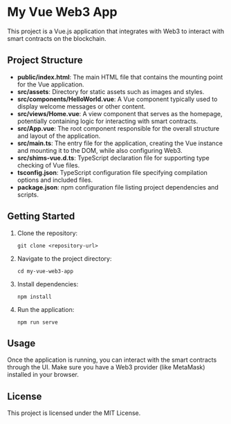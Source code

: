 # My Vue Web3 App

This project is a Vue.js application that integrates with Web3 to interact with smart contracts on the blockchain.

## Project Structure
- **public/index.html**: The main HTML file that contains the mounting point for the Vue application.
- **src/assets**: Directory for static assets such as images and styles.
- **src/components/HelloWorld.vue**: A Vue component typically used to display welcome messages or other content.
- **src/views/Home.vue**: A view component that serves as the homepage, potentially containing logic for interacting with smart contracts.
- **src/App.vue**: The root component responsible for the overall structure and layout of the application.
- **src/main.ts**: The entry file for the application, creating the Vue instance and mounting it to the DOM, while also configuring Web3.
- **src/shims-vue.d.ts**: TypeScript declaration file for supporting type checking of Vue files.
- **tsconfig.json**: TypeScript configuration file specifying compilation options and included files.
- **package.json**: npm configuration file listing project dependencies and scripts.
## Getting Started

1. Clone the repository:
   ```
   git clone <repository-url>
   ```

2. Navigate to the project directory:
   ```
   cd my-vue-web3-app
   ```

3. Install dependencies:
   ```
   npm install
   ```

4. Run the application:
   ```
   npm run serve
   ```

## Usage

Once the application is running, you can interact with the smart contracts through the UI. Make sure you have a Web3 provider (like MetaMask) installed in your browser.

## License

This project is licensed under the MIT License.
